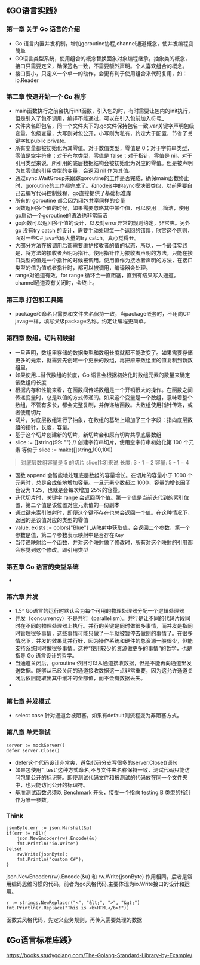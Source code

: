 ## 《GO语言实践》
### 第一章 关于 Go 语言的介绍
- Go 语言内置并发机制，增加goroutine协程,channel通道概念，使并发编程变简单
- GO语言类型系统，使用组合的概念替换面象对象编程继承，抽象类的概念，接口只需要定义，确保签名一致，不需要额外声明。个人喜欢组合的概念。
- 接口要小，只定义一个单一的动作，会更有利于使用组合来代码复用，如：io.Reader
### 第二章 快速开始一个 Go 程序
- main函数执行之前会执行init函数，引入包的时，有时需要让包内的init执行，但是引入了包不调用，编译不能通过，可以在引入包前加入符号_
- 文件夹名即包名，同一个文件夹下的.go文件保持包名一致,var关键字声明包级变量，包级变量，大写则对包公开，小写则为私有，约定大于配置，节省了关键字如public private.
- 所有变量都被初始化为其零值。对于数值类型，零值是 0；对于字符串类型，零值是空字符串；对于布尔类型，零值是 false；对于指针，零值是 nil。对于引用类型来说，所引用的底层数据结构会被初始化为对应的零值。但是被声明为其零值的引用类型的变量，会返回 nil 作为其值。
- 通过sync.WaitGroup来跟踪goroutine的工作是否完成，确保main函数终止时，goroutine的工作都完成了。和nodejs中的aync模块很类似，以前需要自己去编写代码控制线程，go直接提供了基础标准库
- 所有的 goroutine 都会因为闭包共享同样的变量
- 函数返回多个值的时候，如果需要忽略其中某个值，可以使用 _ ,简洁，使用go启动一个goroutine的语法也非常简洁
- go函数可以返回多个值的设计，以及对error异常的规则约定，非常爽。另外go 没有try catch 的设计，需要手动处理每一个返回的错误，欣赏这个原则，面对一些C# java代码大量的try catch，真心觉得丑。
- 大部分方法在被调用后都需要维护接收者的值的状态，所以，一个最佳实践是，将方法的接收者声明为指针。使用指针作为接收者声明的方法，只能在接口类型的值是一个指针的时候被调用。使用值作为接收者声明的方法，在接口类型的值为值或者指针时，都可以被调用，编译器会处理。
-  range对通道有效，for range 循环会一直阻塞，直到有结果写入通道。 channel通道没有关闭时，会终止。
### 第三章 打包和工具链
- package和命名只需要和文件夹名保持一致，当package嵌套时，不用向C# javag一样，填写父级package名称。约定让编程更简单。
### 第四章 数组，切片和映射
- 一旦声明，数组里存储的数据类型和数组长度就都不能改变了。如果需要存储更多的元素，就需要先创建一个更长的数组，再把原来数组里的值复制到新数组里。
- 如果使用...替代数组的长度，Go 语言会根据初始化时数组元素的数量来确定该数组的长度
- 根据内存和性能来看，在函数间传递数组是一个开销很大的操作。在函数之间传递变量时，总是以值的方式传递的。如果这个变量是一个数组，意味着整个数组，不管有多长，都会完整复制，并传递给函数。大数组使用指针传递，或者使用切片
- 切片，对底层数组进行了抽象，在数组的基础上增加了三个字段：指向底层数组的指针，长度，容量。
- 基于这个切片创建新的切片，新切片会和原有切片共享底层数组
- slice := []string{99: ""}   // 创建字符串切片，使用空字符串初始化第 100 个元素 等价于 slice := make([]string,100,100) 
>对底层数组容量是 5 的切片 slice[1:3]来说
>长度: 3 - 1 = 2
>容量: 5 - 1 = 4
- 函数 append 会智能地处理底层数组的容量增长。在切片的容量小于 1000 个元素时，总是会成倍地增加容量。一旦元素个数超过 1000，容量的增长因子会设为 1.25，也就是会每次增加 25%的容量。
- 迭代切片时，关键字 range 会返回两个值。第一个值是当前迭代到的索引位置，第二个值是该位置对应元素值的一份副本
- 通过键来索引映射时，即便这个键不存在也总会返回一个值。在这种情况下，返回的是该值对应的类型的零值
- value, exists := colors["Blue"] ,从映射中获取值，会返回二个参数，第一个参数是值，第二个参数表示映射中是否存在Key
- 当传递映射给一个函数，并对这个映射做了修改时，所有对这个映射的引用都会察觉到这个修改。即引用类型
### 第五章 Go 语言的类型系统
- 

### 第六章 并发
- 1.5^ Go语言的运行时默认会为每个可用的物理处理器分配一个逻辑处理器
- 并发（concurrency）不是并行（parallelism）。并行是让不同的代码片段同时在不同的物理处理器上执行。并行的关键是同时做很多事情，而并发是指同时管理很多事情，这些事情可能只做了一半就被暂停去做别的事情了。在很多情况下，并发的效果比并行好，因为操作系统和硬件的总资源一般很少，但能支持系统同时做很多事情。这种“使用较少的资源做更多的事情”的哲学，也是指导 Go 语言设计的哲学。
- 当通道关闭后，goroutine 依旧可以从通道接收数据，但是不能再向通道里发送数据。能够从已经关闭的通道接收数据这一点非常重要，因为这允许通道关闭后依旧能取出其中缓冲的全部值，而不会有数据丢失。
- 

### 第七章 并发模式
- select case 针对通道会被阻塞，如果有default则流程变为非阻塞方式。

### 第八章 单元测试
``` golang
server := mockServer()
defer server.Close()
```
- defer这个代码设计非常爽，避免代码分支写很多的server.Close()语句
- 如果包使用"_test"这种方式命名,不与文件夹名称保持一致，测试代码只能访问包里公开的标识符。即便测试代码文件和被测试的代码放在同一个文件夹中，也只能访问公开的标识符。
- 基准测试函数必须以 Benchmark 开头，接受一个指向 testing.B 类型的指针作为唯一参数。


### Think
``` golang
jsonByte,err := json.Marshal(&u)
if(err != nil){		
    json.NewEncoder(rw).Encode(&u)
    fmt.Println("io.Write")
}else{
    rw.Write(jsonByte);
    fmt.Println("custom C#");
}
```
json.NewEncoder(rw).Encode(&u) 和 rw.Write(jsonByte) 作用相同，后者是常用编码思维习惯的代码，前者为go风格代码,主要体现为io.Write接口的设计和运用。

``` golang
r := strings.NewReplacer("<", "&lt;", ">", "&gt;")
fmt.Println(r.Replace("This is <b>HTML</b>!"))
```
函数式风格代码，先定义业务规则，再传入需要处理的数据

## 《Go语言标准库践》
https://books.studygolang.com/The-Golang-Standard-Library-by-Example/


